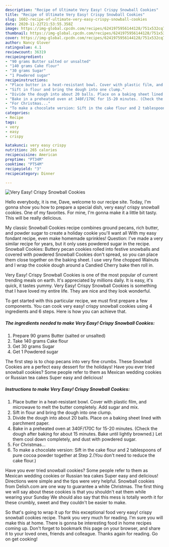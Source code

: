 ```yaml
---
description: "Recipe of Ultimate Very Easy! Crispy Snowball Cookies"
title: "Recipe of Ultimate Very Easy! Crispy Snowball Cookies"
slug: 1602-recipe-of-ultimate-very-easy-crispy-snowball-cookies
date: 2020-11-22T21:53:55.358Z
image: https://img-global.cpcdn.com/recipes/6241975956144128/751x532cq70/very-easy-crispy-snowball-cookies-recipe-main-photo.jpg
thumbnail: https://img-global.cpcdn.com/recipes/6241975956144128/751x532cq70/very-easy-crispy-snowball-cookies-recipe-main-photo.jpg
cover: https://img-global.cpcdn.com/recipes/6241975956144128/751x532cq70/very-easy-crispy-snowball-cookies-recipe-main-photo.jpg
author: Nancy Glover
ratingvalue: 4.1
reviewcount: 36319
recipeingredient:
- "90 grams Butter salted or unsalted"
- "140 grams Cake flour"
- "30 grams Sugar"
- "1 Powdered sugar"
recipeinstructions:
- "Place butter in a heat-resistant bowl. Cover with plastic film, and microwave to melt the butter completely. Add sugar and mix."
- "Sift in flour and bring the dough into one clump."
- "Divide the dough into about 20 balls. Place on a baking sheet lined with parchment paper."
- "Bake in a preheated oven at 340F/170C for 15-20 minutes. (Check the dough after baking for about 15 minutes. Bake until lightly browned.) Let them cool down completely, and dust with powdered sugar."
- "For Christmas..."
- "To make a chocolate version: Sift in the cake flour and 2 tablespoons of pure cocoa powder together at Step 2.(You don&#39;t need to reduce the cake flour.)"
categories:
- Recipe
tags:
- very
- easy
- crispy

katakunci: very easy crispy 
nutrition: 265 calories
recipecuisine: American
preptime: "PT34M"
cooktime: "PT54M"
recipeyield: "3"
recipecategory: Dinner

---
```



![Very Easy! Crispy Snowball Cookies](https://img-global.cpcdn.com/recipes/6241975956144128/751x532cq70/very-easy-crispy-snowball-cookies-recipe-main-photo.jpg)

Hello everybody, it is me, Dave, welcome to our recipe site. Today, I'm gonna show you how to prepare a special dish, very easy! crispy snowball cookies. One of my favorites. For mine, I'm gonna make it a little bit tasty. This will be really delicious.

My classic Snowball Cookies recipe combines ground pecans, rich butter, and powder sugar to create a holiday cookie you&#39;ll want all With my easy fondant recipe, even make homemade sprinkles! Question: I&#39;ve made a very similar recipe for years, but it only uses powdered sugar in the recipe. Snowball Cookies: Buttery pecan cookies rolled into festive snowballs and covered with powdered Snowball Cookies don&#39;t spread, so you can place them close together on the baking sheet. I use very fine chopped Walnuts and I wrap the cookie dough around a Candied Cherry bake then roll in.

Very Easy! Crispy Snowball Cookies is one of the most popular of current trending meals on earth. It's appreciated by millions daily. It is easy, it's quick, it tastes yummy. Very Easy! Crispy Snowball Cookies is something that I have loved my entire life. They are nice and they look wonderful.


To get started with this particular recipe, we must first prepare a few components. You can cook very easy! crispy snowball cookies using 4 ingredients and 6 steps. Here is how you can achieve that.

<!--inarticleads1-->

##### The ingredients needed to make Very Easy! Crispy Snowball Cookies:

1. Prepare 90 grams Butter (salted or unsalted)
1. Take 140 grams Cake flour
1. Get 30 grams Sugar
1. Get 1 Powdered sugar


The first step is to chop pecans into very fine crumbs. These Snowball Cookies are a perfect easy dessert for the holidays! Have you ever tried snowball cookies? Some people refer to them as Mexican wedding cookies or Russian tea cakes Super easy and delicious! 

<!--inarticleads2-->

##### Instructions to make Very Easy! Crispy Snowball Cookies:

1. Place butter in a heat-resistant bowl. Cover with plastic film, and microwave to melt the butter completely. Add sugar and mix.
1. Sift in flour and bring the dough into one clump.
1. Divide the dough into about 20 balls. Place on a baking sheet lined with parchment paper.
1. Bake in a preheated oven at 340F/170C for 15-20 minutes. (Check the dough after baking for about 15 minutes. Bake until lightly browned.) Let them cool down completely, and dust with powdered sugar.
1. For Christmas...
1. To make a chocolate version: Sift in the cake flour and 2 tablespoons of pure cocoa powder together at Step 2.(You don&#39;t need to reduce the cake flour.)


Have you ever tried snowball cookies? Some people refer to them as Mexican wedding cookies or Russian tea cakes Super easy and delicious! Directions were simple and the tips were very helpful. Snowball cookies from Delish.com are one way to guarantee a white Christmas. The first thing we will say about these cookies is that you shouldn&#39;t eat them while wearing your Sunday We should also say that this mess is totally worth it for these crumbly, sweet and they couldn&#39;t be easier to make. 

So that's going to wrap it up for this exceptional food very easy! crispy snowball cookies recipe. Thank you very much for reading. I'm sure you will make this at home. There is gonna be interesting food in home recipes coming up. Don't forget to bookmark this page on your browser, and share it to your loved ones, friends and colleague. Thanks again for reading. Go on get cooking!

